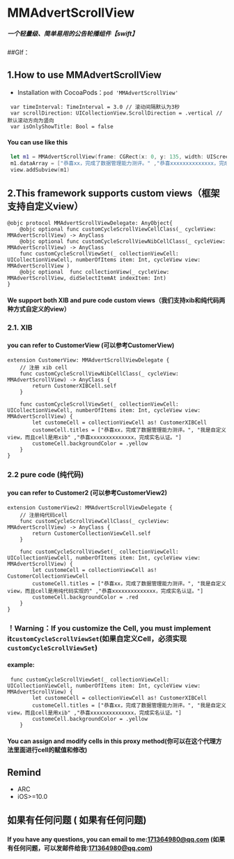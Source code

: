 # MMAdvertScrollView
##### 一个轻量级、简单易用的公告轮播组件【swift】
##GIf：
## 1.How to use MMAdvertScrollView
* Installation with CocoaPods：`pod 'MMAdvertScrollView'`

```
 var timeInterval: TimeInterval = 3.0 // 滚动间隔默认为3秒
 var scrollDirection: UICollectionView.ScrollDirection = .vertical //默认滚动方向为竖向
 var isOnlyShowTitle: Bool = false
```
#### You can use like this
``` swift
 let m1 = MMAdvertScrollView(frame: CGRect(x: 0, y: 135, width: UIScreen.main.bounds.width, height: 40))
 m1.dataArray = ["恭喜xx，完成了数据管理能力测评。" ,"恭喜xxxxxxxxxxxxxx，完成实名认证。"]
 view.addSubview(m1)
```
## 2.This framework supports custom views（框架支持自定义view）
```
@objc protocol MMAdvertScrollViewDelegate: AnyObject{
    @objc optional func customCycleScrollViewCellClass(_ cycleView: MMAdvertScrollView) -> AnyClass
    @objc optional func customCycleScrollViewNibCellClass(_ cycleView: MMAdvertScrollView) -> AnyClass
    func customCycleScrollViewSet(_ collectionViewCell: UICollectionViewCell, numberOfItems item: Int, cycleView view: MMAdvertScrollView )
    @objc optional  func collectionView(_ cycleView: MMAdvertScrollView, didSelectItemAt indexItem: Int)
}
```
#### We support both XIB and pure code custom views（我们支持xib和纯代码两种方式自定义的view）
### 2.1. XIB
#### you can refer to CustomerView (可以参考CustomerView)
```
extension CustomerView: MMAdvertScrollViewDelegate {
    // 注册 xib cell
    func customCycleScrollViewNibCellClass(_ cycleView: MMAdvertScrollView) -> AnyClass {
        return CustomerXIBCell.self
    }
    
    func customCycleScrollViewSet(_ collectionViewCell: UICollectionViewCell, numberOfItems item: Int, cycleView view: MMAdvertScrollView) {
        let customeCell = collectionViewCell as! CustomerXIBCell
        customeCell.titles = ["恭喜xx，完成了数据管理能力测评。", "我是自定义view，而且cell是用xib" ,"恭喜xxxxxxxxxxxxxx，完成实名认证。"]
        customeCell.backgroundColor = .yellow
    }
}
```
### 2.2 pure code (纯代码)
#### you can refer to Customer2 (可以参考CustomerView2)
```
extension CustomerView2: MMAdvertScrollViewDelegate {
    // 注册纯代码cell
    func customCycleScrollViewCellClass(_ cycleView: MMAdvertScrollView) -> AnyClass {
        return CustomerCollectionViewCell.self
    }
    
    func customCycleScrollViewSet(_ collectionViewCell: UICollectionViewCell, numberOfItems item: Int, cycleView view: MMAdvertScrollView) {
        let customeCell = collectionViewCell as! CustomerCollectionViewCell
        customeCell.titles = ["恭喜xx，完成了数据管理能力测评。", "我是自定义view，而且cell是用纯代码实现的" ,"恭喜xxxxxxxxxxxxxx，完成实名认证。"]
        customeCell.backgroundColor = .red
    }
}
```
### ！Warning：If you customize the Cell, you must implement it`customCycleScrollViewSet`(如果自定义Cell，必须实现 `customCycleScrollViewSet`)

#### example:
```
 func customCycleScrollViewSet(_ collectionViewCell: UICollectionViewCell, numberOfItems item: Int, cycleView view: MMAdvertScrollView) {
        let customeCell = collectionViewCell as! CustomerXIBCell
        customeCell.titles = ["恭喜xx，完成了数据管理能力测评。", "我是自定义view，而且cell是用xib" ,"恭喜xxxxxxxxxxxxxx，完成实名认证。"]
        customeCell.backgroundColor = .yellow
    }
```
#### You can assign and modify cells in this proxy method(你可以在这个代理方法里面进行cell的赋值和修改)

## Remind
* ARC
* iOS>=10.0

## 如果有任何问题 ( 如果有任何问题)
#### If you have any questions, you can email to me:171364980@qq.com (如果有任何问题，可以发邮件给我:171364980@qq.com)
